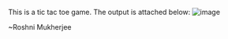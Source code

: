 This is a tic tac toe game. The output is attached below: 
![image](https://github.com/RoshniMukherjee/Assignment-2.1-on-Game-Development/assets/88767197/cb70d3f8-df7b-44b8-b291-2c02af62a631)

~Roshni Mukherjee
